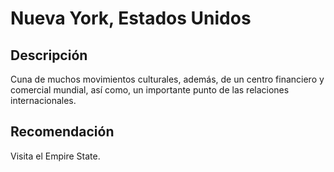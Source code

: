 # Nueva York, Estados Unidos

## Descripción
Cuna de muchos movimientos culturales, además, de un centro financiero y comercial mundial, así como, un importante punto de las relaciones internacionales.

## Recomendación
Visita el Empire State.